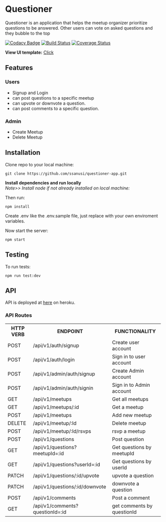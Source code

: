 # Questioner
Questioner is an application that helps the meetup organizer prioritize questions to be answered. Other users can vote on asked questions and they bubble to the top

[![Codacy Badge](https://api.codacy.com/project/badge/Grade/6df37653efc44b5d903077d1e3c86368)](https://app.codacy.com/app/ssanusi/questioner-app?utm_source=github.com&utm_medium=referral&utm_content=ssanusi/questioner-app&utm_campaign=Badge_Grade_Dashboard)
[![Build Status](https://travis-ci.org/ssanusi/questioner-app.svg?branch=master)](https://travis-ci.org/ssanusi/questioner-api)
[![Coverage Status](https://coveralls.io/repos/github/ssanusi/questioner-app/badge.svg?branch=master)](https://coveralls.io/github/ssanusi/questioner-app?branch=master)

**View UI template:** [Click](http://ssanusi.github.io/questioner-app/)

## Features

### Users

- Signup and Login
- can post questions to a specific meetup
- can upvote or downvote a question.
- can post comments to a specific question.

### Admin

- Create Meetup
- Delete Meetup


## Installation

Clone repo to your local machine:

```git
git clone https://github.com/ssanusi/questioner-app.git
```

**Install dependencies and run locally**<br/>
*Note>> Install node if not already installed on local machine:*

Then run:

```npm
npm install
```

Create .env like the .env.sample file, just replace with your own enviroment variables.

Now start the server:

```npm
npm start
```

## Testing

To run tests:

```npm
npm run test:dev
```

## API

API is deployed at [here](https://questioner-app-api.herokuapp.com) on heroku.

### API Routes

<table>
	<tr>
		<th>HTTP VERB</th>
		<th>ENDPOINT</th>
		<th>FUNCTIONALITY</th>
	</tr>
	<tr>
		<td>POST</td>
		<td>/api/v1/auth/signup</td>
		<td>Create user account</td>
	</tr>
	<tr>
		<td>POST</td>
		<td>/api/v1/auth/login</td>
		<td>Sign in to user account</td>
	</tr>
	<tr>
		<td>POST</td>
		<td>/api/v1/admin/auth/signup</td>
		<td>Create Admin account</td>
	</tr>
	<tr>
		<td>POST</td>
		<td>/api/v1/admin/auth/signin</td>
		<td>Sign in to Admin account</td>
	</tr>
	<tr>
		<td>GET</td>
		<td>/api/v1/meetups</td>
		<td>Get all meetups</td>
	</tr>
	<tr>
		<td>GET</td>
		<td>/api/v1/meetups/:id</td>
		<td>Get a meetup</td>
	</tr>
	<tr>
		<td>POST</td>
		<td>/api/v1/meetups</td>
		<td>Add new meetup</td>
	</tr>
	<tr>
		<td>DELETE</td>
		<td>/api/v1/meetup/:Id</td>
		<td>Delete meetup</td>
	</tr>
	<tr>
		<td>POST</td>
		<td>/api/v1/meetup/:Id/rsvps</td>
		<td>rsvp a meetup</td>
	</tr>
	<tr>
		<td>POST</td>
		<td>/api/v1/questions</td>
		<td>Post question</td>
	</tr>
	<tr>
		<td>GET</td>
		<td>/api/v1/questions?meetupId=:id</td>
		<td>Get questions by meetupId</td>
	</tr>
	<tr>
		<td>GET</td>
		<td>/api/v1/questions?userId=:id</td>
		<td>Get questions by userId</td>
	</tr>
	<tr>
		<td>PATCH</td>
		<td>/api/v1/questions/:id/upvote</td>
		<td>upvote a question</td>
	</tr>
	<tr>
		<td>PATCH</td>
		<td>/api/v1/questions/:id/downvote</td>
		<td>downvote a question</td>
	</tr>
	<tr>
		<td>POST</td>
		<td>/api/v1/comments</td>
		<td>Post a comment</td>
	</tr>
	<tr>
		<td>GET</td>
		<td>/api/v1/comments?questionId=:id</td>
		<td>get comments by questionId</td>
	</tr>
</table>
